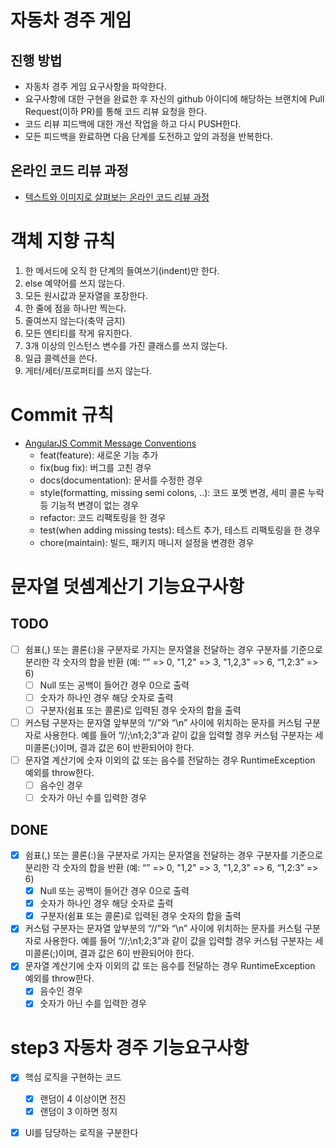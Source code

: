 # 자동차 경주 게임
## 진행 방법
* 자동차 경주 게임 요구사항을 파악한다.
* 요구사항에 대한 구현을 완료한 후 자신의 github 아이디에 해당하는 브랜치에 Pull Request(이하 PR)를 통해 코드 리뷰 요청을 한다.
* 코드 리뷰 피드백에 대한 개선 작업을 하고 다시 PUSH한다.
* 모든 피드백을 완료하면 다음 단계를 도전하고 앞의 과정을 반복한다.

## 온라인 코드 리뷰 과정
* [텍스트와 이미지로 살펴보는 온라인 코드 리뷰 과정](https://github.com/next-step/nextstep-docs/tree/master/codereview)

# 객체 지향 규칙
1. 한 메서드에 오직 한 단계의 들여쓰기(indent)만 한다.
2. else 예약어를 쓰지 않는다.
3. 모든 원시값과 문자열을 포장한다.
4. 한 줄에 점을 하나만 찍는다.
5. 줄여쓰지 않는다(축약 금지)
6. 모든 엔티티를 작게 유지한다.
7. 3개 이상의 인스턴스 변수를 가진 클래스를 쓰지 않는다.
8. 일급 콜렉션을 쓴다.
9. 게터/세터/프로퍼티를 쓰지 않는다.

# Commit 규칙
* [AngularJS Commit Message Conventions](https://edu.nextstep.camp/s/twbNYuxs/ls/4iPs94sh#:~:text=%EC%B0%B8%EA%B3%A0%EB%AC%B8%EC%84%9C%3A-,AngularJS%20Commit%20Message%20Conventions,-AngularJS%20Commit%20Message)
  * feat(feature): 새로운 기능 추가
  * fix(bug fix): 버그를 고친 경우
  * docs(documentation): 문서를 수정한 경우
  * style(formatting, missing semi colons, ..): 코드 포멧 변경, 세미 콜론 누락 등 기능적 변경이 없는 경우
  * refactor: 코드 리팩토링을 한 경우
  * test(when adding missing tests): 테스트 추가, 테스트 리팩토링을 한 경우
  * chore(maintain): 빌드, 패키지 매니저 설정을 변경한 경우


# 문자열 덧셈계산기 기능요구사항
## TODO
- [ ] 쉼표(,) 또는 콜론(:)을 구분자로 가지는 문자열을 전달하는 경우 구분자를 기준으로 분리한 각 숫자의 합을 반환 (예: “” => 0, "1,2" => 3, "1,2,3" => 6, “1,2:3” => 6)
  - [ ] Null 또는 공백이 들어간 경우 0으로 출력
  - [ ] 숫자가 하나인 경우 해당 숫자로 출력
  - [ ] 구분자(쉼표 또는 콜론)로 입력된 경우 숫자의 합을 출력
- [ ] 커스텀 구분자는 문자열 앞부분의 “//”와 “\n” 사이에 위치하는 문자를 커스텀 구분자로 사용한다. 예를 들어 “//;\n1;2;3”과 같이 값을 입력할 경우 커스텀 구분자는 세미콜론(;)이며, 결과 값은 6이 반환되어야 한다.
- [ ] 문자열 계산기에 숫자 이외의 값 또는 음수를 전달하는 경우 RuntimeException 예외를 throw한다.
  - [ ] 음수인 경우
  - [ ] 숫자가 아닌 수를 입력한 경우

## DONE
- [x] 쉼표(,) 또는 콜론(:)을 구분자로 가지는 문자열을 전달하는 경우 구분자를 기준으로 분리한 각 숫자의 합을 반환 (예: “” => 0, "1,2" => 3, "1,2,3" => 6, “1,2:3” => 6)
  - [x] Null 또는 공백이 들어간 경우 0으로 출력
  - [x] 숫자가 하나인 경우 해당 숫자로 출력
  - [x] 구분자(쉼표 또는 콜론)로 입력된 경우 숫자의 합을 출력
- [x] 커스텀 구분자는 문자열 앞부분의 “//”와 “\n” 사이에 위치하는 문자를 커스텀 구분자로 사용한다. 예를 들어 “//;\n1;2;3”과 같이 값을 입력할 경우 커스텀 구분자는 세미콜론(;)이며, 결과 값은 6이 반환되어야 한다.
- [x] 문자열 계산기에 숫자 이외의 값 또는 음수를 전달하는 경우 RuntimeException 예외를 throw한다.
  - [x] 음수인 경우
  - [x] 숫자가 아닌 수를 입력한 경우

# step3 자동차 경주 기능요구사항
- [x] 핵심 로직을 구현하는 코드 
  - [x] 랜덤이 4 이상이면 전진
  - [x] 랜덤이 3 이하면 정지
- [x] UI를 담당하는 로직을 구분한다

